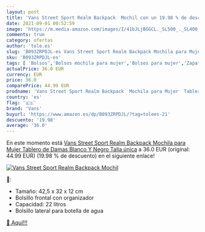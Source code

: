 ```yaml
---
layout: post
title: 'Vans Street Sport Realm Backpack  Mochil con un 19.98 % de descuento'
date: 2021-09-01 00:52:59
image: 'https://m.media-amazon.com/images/I/41bJLjBGGCL._SL500_._SL400_.jpg'
comments: true
category: ofertas
author: 'tole.es'
slug: 'B093ZRPDJL-es Vans Street Sport Realm Backpack Mochila para Mujer...'
sku: 'B093ZRPDJL-es'
tags: [ 'Bolsos','Bolsos mochila para mujer','Bolsos para mujer','Zapatos y complementos','backpack','mochila','vans', ]
actualPrice: 36.0 EUR
currency: EUR
price: 36.0
comparePrice: 44.99 EUR
prodname: 'Vans Street Sport Realm Backpack  Mochila para Mujer  Tablero de Damas Blanco Y Negro  Talla única'
country: 'es'
flag: '🇪🇸'
brand: 'Vans'
buyurl: 'https://www.amazon.es/dp/B093ZRPDJL/?tag=tolees-21'
descuento: '19.98'
average: '36.0'
---
```


En este momento está [Vans Street Sport Realm Backpack  Mochila para Mujer  Tablero de Damas Blanco Y Negro  Talla única](https://www.amazon.es/dp/B093ZRPDJL/?tag=tolees-21) a 36.0 EUR (original: 44.99 EUR) (19.98 %  de descuento) en el siguiente enlace!

[![Vans Street Sport Realm Backpack  Mochil](https://m.media-amazon.com/images/I/41bJLjBGGCL._SL500_._SL400_.jpg)](https://www.amazon.es/dp/B093ZRPDJL/?tag=tolees-21)

🔎:

- Tamaño: 42,5 x 32 x 12 cm
- Bolsillo frontal con organizador
- Capacidad: 22 litros
- Bolsillo lateral para botella de agua

[🛒 Aquí!!!](https://www.amazon.es/dp/B093ZRPDJL/?tag=tolees-21)
